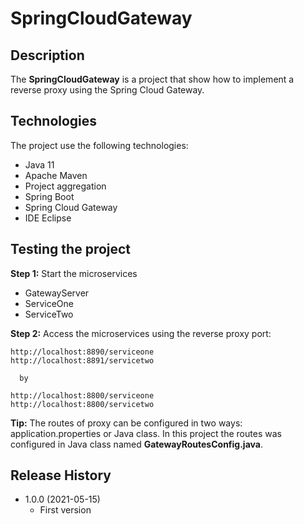 # SpringCloudGateway

## Description
The **SpringCloudGateway** is a project that show how to implement a reverse proxy using the Spring Cloud Gateway.

## Technologies
The project use the following technologies:

* Java 11
* Apache Maven
* Project aggregation
* Spring Boot
* Spring Cloud Gateway
* IDE Eclipse

## Testing the project
**Step 1:** Start the microservices
* GatewayServer
* ServiceOne
* ServiceTwo

**Step 2:** Access the microservices using the reverse proxy port:

```
http://localhost:8890/serviceone
http://localhost:8891/servicetwo

  by
  
http://localhost:8800/serviceone
http://localhost:8800/servicetwo
```

**Tip:** The routes of proxy can be configured in two ways: application.properties or Java class. In this project the routes was configured in Java class named **GatewayRoutesConfig.java**.

## Release History
* 1.0.0 (2021-05-15)
    * First version

